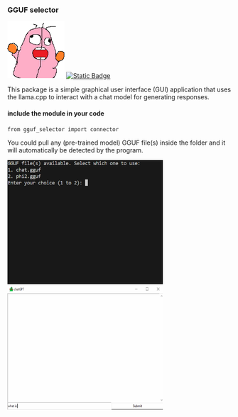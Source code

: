 ### GGUF selector

[<img src="https://raw.githubusercontent.com/calcuis/gguf-selector/master/selector.gif" width="128" height="128">](https://github.com/calcuis/gguf-selector)
[![Static Badge](https://img.shields.io/badge/selector-0.0.5-pink?logo=github)](https://github.com/calcuis/gguf-selector/releases)

This package is a simple graphical user interface (GUI) application that uses the llama.cpp to interact with a chat model for generating responses.

#### include the module in your code
```
from gguf_selector import connector
```

You could pull any (pre-trained model) GGUF file(s) inside the folder and it will automatically be detected by the program.

[<img src="https://raw.githubusercontent.com/calcuis/chatgpt-model-selector/master/demo.gif" width="350" height="280">](https://github.com/calcuis/chatgpt-model-selector/blob/main/demo.gif)
[<img src="https://raw.githubusercontent.com/calcuis/chatgpt-model-selector/master/demo1.gif" width="350" height="280">](https://github.com/calcuis/chatgpt-model-selector/blob/main/demo1.gif)
